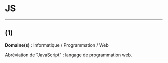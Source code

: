 # JS

--------------------------------------------------

## (1)

**Domaine(s)** : Informatique / Programmation / Web

Abréviation de "JavaScript" : langage de programmation web.